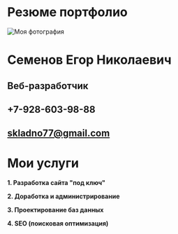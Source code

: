 # Резюме портфолио
![Моя фотография](https://sun9-west.userapi.com/sun9-46/s/v1/ig2/kWKrlx_-u4KtB3AE_kRNpTS2DcvQA8R_atLhOy84iYnTXrRaf1XAj7uqEzb05EuAQMrgtB2L_54YKQosU6Muxr8t.jpg?size=640x640&quality=96&type=album)


# Семенов Егор Николаевич
## Веб-разработчик
## +7-928-603-98-88
## skladno77@gmail.com


# Мои услуги
**1. Разработка сайта "под ключ"**

**2. Доработка и администрирование**

**3. Проектирование баз данных**

**4. SEO (поисковая оптимизация)**
